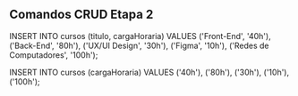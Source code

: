 ## Comandos CRUD Etapa 2 

INSERT INTO cursos (titulo, cargaHoraria) 
VALUES ('Front-End',
'40h'), 
('Back-End',
'80h'), 
('UX/UI Design',
'30h'), 
('Figma',
'10h'), 
('Redes de Computadores',
'100h');

INSERT INTO cursos (cargaHoraria) 
VALUES ('40h'), ('80h'), ('30h'), ('10h'), ('100h');